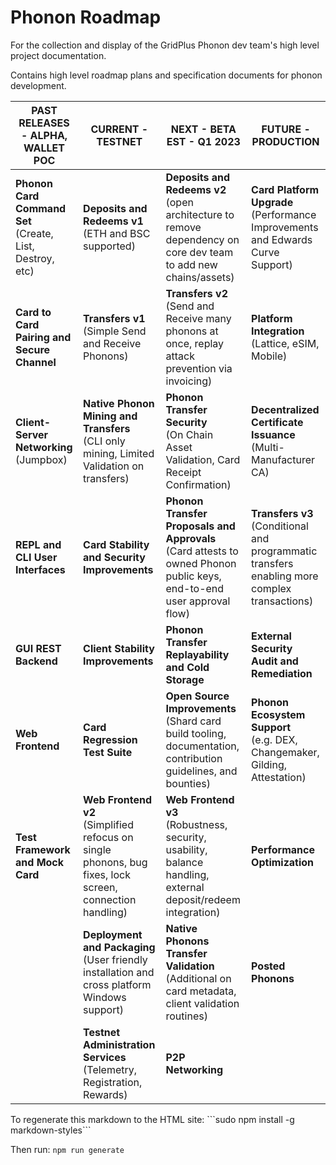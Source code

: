 # Phonon Roadmap
For the collection and display of the GridPlus Phonon dev team's high level project documentation. 

Contains high level roadmap plans and specification documents for phonon development. 

| PAST RELEASES - ALPHA, WALLET POC | CURRENT - TESTNET | NEXT - BETA<br>EST - Q1 2023 | FUTURE - PRODUCTION |
|---|---|---|---|
| **Phonon Card Command Set**<br>(Create, List, Destroy, etc) | **Deposits and Redeems v1**<br>(ETH and BSC supported) | **Deposits and Redeems v2**<br>(open architecture to remove dependency on core dev team to add new chains/assets) | **Card Platform Upgrade**<br>(Performance Improvements and Edwards Curve Support) |
| **Card to Card Pairing and Secure Channel** | **Transfers v1**<br>(Simple Send and Receive Phonons) | **Transfers v2**<br>(Send and Receive many phonons at once, replay attack prevention via invoicing) | **Platform Integration**<br>(Lattice, eSIM, Mobile) |
| **Client-Server Networking**<br>(Jumpbox) | **Native Phonon Mining and Transfers**<br>(CLI only mining, Limited Validation on transfers) | **Phonon Transfer Security**<br>(On Chain Asset Validation, Card Receipt Confirmation) | **Decentralized Certificate Issuance**<br>(Multi-Manufacturer CA) |
| **REPL and CLI User Interfaces** | **Card Stability and Security Improvements** | **Phonon Transfer Proposals and Approvals**<br>(Card attests to owned Phonon public keys, end-to-end user approval flow) | **Transfers v3**<br>(Conditional and programmatic transfers enabling more complex transactions) |
| **GUI REST Backend** | **Client Stability Improvements** | **Phonon Transfer Replayability and Cold Storage** | **External Security Audit and Remediation** |
| **Web Frontend** | **Card Regression Test Suite** | **Open Source Improvements**<br>(Shard card build tooling, documentation, contribution guidelines, and bounties) | **Phonon Ecosystem Support**<br>(e.g. DEX, Changemaker, Gilding, Attestation) |
| **Test Framework and Mock Card** | **Web Frontend v2**<br>(Simplified refocus on single phonons, bug fixes, lock screen, connection handling) | **Web Frontend v3**<br>(Robustness, security, usability, balance handling, external deposit/redeem integration) | **Performance Optimization** |
|  | **Deployment and Packaging**<br>(User friendly installation and cross platform Windows support) | **Native Phonons Transfer Validation**<br>(Additional on card metadata, client validation routines) | **Posted Phonons** |
|  | **Testnet Administration Services**<br>(Telemetry, Registration, Rewards) | **P2P Networking** |  |


<div class="hide">
To regenerate this markdown to the HTML site:
```sudo npm install -g markdown-styles```

Then run:
```npm run generate```
</div>
